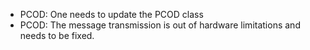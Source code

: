 * PCOD: One needs to update the PCOD class
* PCOD: The message transmission is out of hardware limitations and needs to be fixed.
